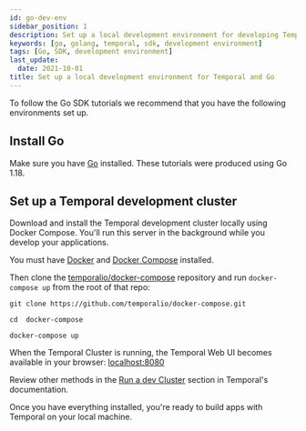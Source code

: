 ```yaml
---
id: go-dev-env
sidebar_position: 1
description: Set up a local development environment for developing Temporal applications using the Go programming language.
keywords: [go, golang, temporal, sdk, development environment]
tags: [Go, SDK, development environment]
last_update:
  date: 2021-10-01
title: Set up a local development environment for Temporal and Go
---
```


To follow the Go SDK tutorials we recommend that you have the following environments set up.

## Install Go

Make sure you have [Go](https://golang.org/doc/install) installed. These tutorials were produced using Go 1.18.

## Set up a Temporal development cluster

Download and install the Temporal development cluster locally using Docker Compose. You'll run this server in the background while you develop your applications.

You must have [Docker](https://docs.docker.com/engine/install) and [Docker Compose](https://docs.docker.com/compose/install) installed.

Then clone the [temporalio/docker-compose](https://github.com/temporalio/docker-compose) repository and run `docker-compose up` from the root of that repo:

```command
git clone https://github.com/temporalio/docker-compose.git
```

```command
cd  docker-compose
```

```command
docker-compose up
```

When the Temporal Cluster is running, the Temporal Web UI becomes available in your browser: [localhost:8080](http://localhost:8080/)

Review other methods in the [Run a dev Cluster](https://docs.temporal.io/application-development/foundations#run-a-dev-cluster) section in Temporal's documentation.

Once you have everything installed, you're ready to build apps with Temporal on your local machine.
